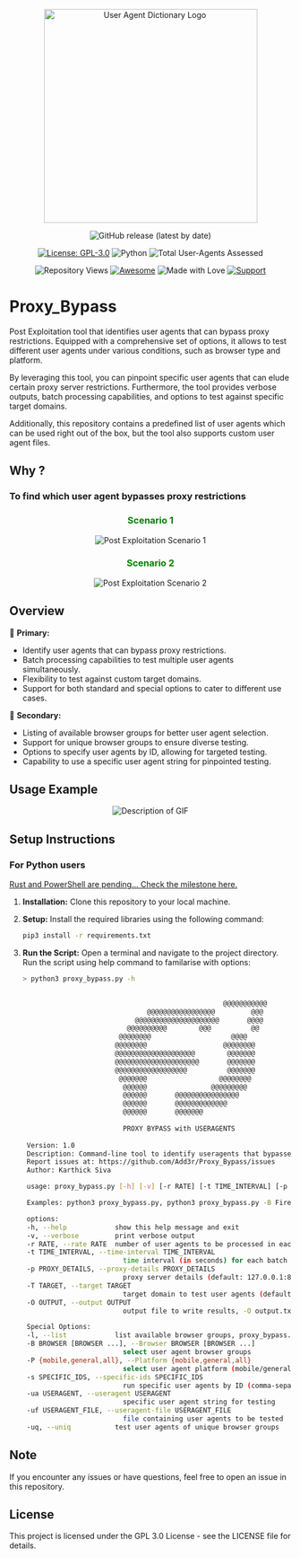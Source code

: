 <p align="center">
  <img src="images/Proxy_Bypass_Logo.png" alt="User Agent Dictionary Logo" width="381" height="381">
</p>

<div align="center">

![GitHub release (latest by date)](https://img.shields.io/github/v/release/Add3r/Proxy_Bypass?label=release)

[![License: GPL-3.0](https://img.shields.io/badge/License-GPL--3.0-yellow.svg)](https://github.com/Add3r/Proxy_Bypass/blob/main/LICENSE)
![Python](https://img.shields.io/badge/Python-3.12.0-blue.svg)
![Total User-Agents Assessed](https://img.shields.io/badge/Total%20User--Agents%20Assessed-11080-blue.svg)

![Repository Views](https://komarev.com/ghpvc/?username=Add3r&label=Repository+Views)
[![Awesome](https://img.shields.io/badge/Awesome-%F0%9F%98%8E-blueviolet.svg)](https://shields.io/)
![Made with Love](https://img.shields.io/badge/Made%20with-%E2%9D%A4-red.svg)
[![Support](https://img.shields.io/static/v1?label=Support&message=Ko-fi&color=ff5e5b&logo=ko-fi)](https://ko-fi.com/add3r)

</div>

# Proxy_Bypass

Post Exploitation tool that identifies user agents that can bypass proxy restrictions. Equipped with a comprehensive set of options, it allows to test different user agents under various conditions, such as browser type and platform.

By leveraging this tool, you can pinpoint specific user agents that can elude certain proxy server restrictions. Furthermore, the tool provides verbose outputs, batch processing capabilities, and options to test against specific target domains.

Additionally, this repository contains a predefined list of user agents which can be used right out of the box, but the tool also supports custom user agent files.

## Why ?
### To find which user agent bypasses proxy restrictions 

<h3 align="center"><span style="color:green">Scenario 1</span></h3>

<p align="center">
  <img src="images/Post-exp-2.png" alt="Post Exploitation Scenario 1">
</p>

<h3 align="center"><span style="color:green">Scenario 2</span></h3>

<p align="center">
  <img src="images/Post-exp-1.png" alt="Post Exploitation Scenario 2">
</p>


## Overview

🎯 **Primary:**

- Identify user agents that can bypass proxy restrictions.
- Batch processing capabilities to test multiple user agents simultaneously.
- Flexibility to test against custom target domains.
- Support for both standard and special options to cater to different use cases.

🚀 **Secondary:**

- Listing of available browser groups for better user agent selection.
- Support for unique browser groups to ensure diverse testing.
- Options to specify user agents by ID, allowing for targeted testing.
- Capability to use a specific user agent string for pinpointed testing.

## Usage Example

<p align="center">
  <img src="images/Proxy_Bypass.gif" alt="Description of GIF">
</p>


## Setup Instructions

### For Python users
[Rust and PowerShell are pending... Check the milestone here.](https://github.com/Add3r/Proxy_Bypass/milestones)


1. **Installation:**
   Clone this repository to your local machine.

2. **Setup:**
   Install the required libraries using the following command:
   
   ```bash
   pip3 install -r requirements.txt
   ```

3. **Run the Script:**
   Open a terminal and navigate to the project directory. Run the script using help command to familarise with options:

   ```bash
   > python3 proxy_bypass.py -h

                        
                                                     @@@@@@@@@@@                   
                                  @@@@@@@@@@@@@@@@@         @@@                    
                               @@@@@@@@@@@@@@@@@@@@@       @@@@                    
                             @@@@@@@@@@        @@@          @@                     
                           @@@@@@@@                    @@@@                        
                          @@@@@@@@                   @@@@@@@@                       
                          @@@@@@@@@@@@@@@@@@@@        @@@@@@@                       
                          @@@@@@@@@@@@@@@@@@@@@       @@@@@@@                       
                          @@@@@@@@@@@@@@@@@@          @@@@@@@                       
                           @@@@@@@                  @@@@@@@@                        
                            @@@@@@                @@@@@@@@@                         
                            @@@@@@       @@@@@@@@@@@@@@@@                           
                            @@@@@@       @@@@@@@@@@@@@                              
                            @@@@@@       @@@@@@@                                    
        
                            PROXY BYPASS with USERAGENTS
            
    Version: 1.0
    Description: Command-line tool to identify useragents that bypasses proxy restrictions
    Report issues at: https://github.com/Add3r/Proxy_Bypass/issues
    Author: Karthick Siva

    usage: proxy_bypass.py [-h] [-v] [-r RATE] [-t TIME_INTERVAL] [-p PROXY_DETAILS] [-T TARGET] [-O OUTPUT] [-l] [-B BROWSER [BROWSER ...]] [-P {mobile,general,all}] [-s SPECIFIC_IDS] [-ua USERAGENT] [-uf USERAGENT_FILE] [-uq]

    Examples: python3 proxy_bypass.py, python3 proxy_bypass.py -B Firefox Chrome, python3 proxy_bypass.py -P mobile

    options:
    -h, --help            show this help message and exit
    -v, --verbose         print verbose output
    -r RATE, --rate RATE  number of user agents to be processed in each batch
    -t TIME_INTERVAL, --time-interval TIME_INTERVAL
                            time interval (in seconds) for each batch to be processed
    -p PROXY_DETAILS, --proxy-details PROXY_DETAILS
                            proxy server details (default: 127.0.0.1:8080)
    -T TARGET, --target TARGET
                            target domain to test user agents (default: www.google.com)
    -O OUTPUT, --output OUTPUT
                            output file to write results, -O output.txt

    Special Options:
    -l, --list            list available browser groups, proxy_bypass.py -l
    -B BROWSER [BROWSER ...], --Browser BROWSER [BROWSER ...]
                            select user agent browser groups
    -P {mobile,general,all}, --Platform {mobile,general,all}
                            select user agent platform (mobile/general/all)
    -s SPECIFIC_IDS, --specific-ids SPECIFIC_IDS
                            run specific user agents by ID (comma-separated) by using ua-id from json file. -ua 'ua-30','ua-31'
    -ua USERAGENT, --useragent USERAGENT
                            specific user agent string for testing
    -uf USERAGENT_FILE, --useragent-file USERAGENT_FILE
                            file containing user agents to be tested
    -uq, --uniq           test user agents of unique browser groups

    ```
## Note
If you encounter any issues or have questions, feel free to open an issue in this repository.

## License
This project is licensed under the GPL 3.0 License - see the LICENSE file for details.
